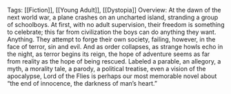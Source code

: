Tags: [[Fiction]], [[Young Adult]], [[Dystopia]]
Overview:
At the dawn of the next world war, a plane crashes on an uncharted island, stranding a group of schoolboys. At first, with no adult supervision, their freedom is something to celebrate; this far from civilization the boys can do anything they want. Anything. They attempt to forge their own society, failing, however, in the face of terror, sin and evil. And as order collapses, as strange howls echo in the night, as terror begins its reign, the hope of adventure seems as far from reality as the hope of being rescued. Labeled a parable, an allegory, a myth, a morality tale, a parody, a political treatise, even a vision of the apocalypse, Lord of the Flies is perhaps our most memorable novel about “the end of innocence, the darkness of man’s heart.”